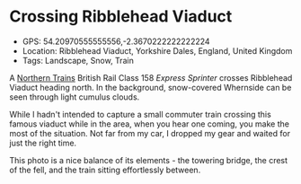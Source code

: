 # Crossing Ribblehead Viaduct

- GPS: 54.20970555555556,-2.3670222222222224
- Location: Ribblehead Viaduct, Yorkshire Dales, England, United Kingdom
- Tags: Landscape, Snow, Train

A [Northern Trains](https://en.wikipedia.org/wiki/Northern_Trains) British Rail Class 158 *Express Sprinter* crosses Ribblehead Viaduct heading north. In the background, snow-covered Whernside can be seen through light cumulus clouds.

While I hadn't intended to capture a small commuter train crossing this famous viaduct while in the area, when you hear one coming, you make the most of the situation. Not far from my car, I dropped my gear and waited for just the right time.

This photo is a nice balance of its elements - the towering bridge, the crest of the fell, and the train sitting effortlessly between.
